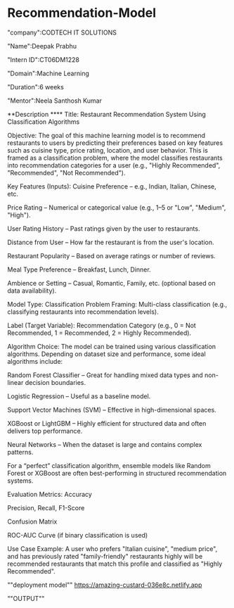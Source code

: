 # Recommendation-Model

"company":CODTECH IT SOLUTIONS

"Name":Deepak Prabhu

"Intern ID":CT06DM1228

"Domain":Machine Learning

"Duration":6 weeks

"Mentor":Neela Santhosh Kumar

**Description ****
                 Title: Restaurant Recommendation System Using Classification Algorithms

Objective:
The goal of this machine learning model is to recommend restaurants to users by predicting their preferences based on key features such as cuisine type, price rating, location, and user behavior. This is framed as a classification problem, where the model classifies restaurants into recommendation categories for a user (e.g., "Highly Recommended", "Recommended", "Not Recommended").

Key Features (Inputs):
Cuisine Preference – e.g., Indian, Italian, Chinese, etc.

Price Rating – Numerical or categorical value (e.g., 1–5 or "Low", "Medium", "High").

User Rating History – Past ratings given by the user to restaurants.

Distance from User – How far the restaurant is from the user's location.

Restaurant Popularity – Based on average ratings or number of reviews.

Meal Type Preference – Breakfast, Lunch, Dinner.

Ambience or Setting – Casual, Romantic, Family, etc. (optional based on data availability).

Model Type: Classification
Problem Framing: Multi-class classification (e.g., classifying restaurants into recommendation levels).

Label (Target Variable): Recommendation Category (e.g., 0 = Not Recommended, 1 = Recommended, 2 = Highly Recommended).

Algorithm Choice:
The model can be trained using various classification algorithms. Depending on dataset size and performance, some ideal algorithms include:

Random Forest Classifier – Great for handling mixed data types and non-linear decision boundaries.

Logistic Regression – Useful as a baseline model.

Support Vector Machines (SVM) – Effective in high-dimensional spaces.

XGBoost or LightGBM – Highly efficient for structured data and often delivers top performance.

Neural Networks – When the dataset is large and contains complex patterns.

For a “perfect” classification algorithm, ensemble models like Random Forest or XGBoost are often best-performing in structured recommendation systems.

Evaluation Metrics:
Accuracy

Precision, Recall, F1-Score

Confusion Matrix

ROC-AUC Curve (if binary classification is used)

Use Case Example:
A user who prefers "Italian cuisine", "medium price", and has previously rated "family-friendly" restaurants highly will be recommended restaurants that match this profile and classified as "Highly Recommended".

""deployment model""
                  https://amazing-custard-036e8c.netlify.app


""OUTPUT""







                  
                
